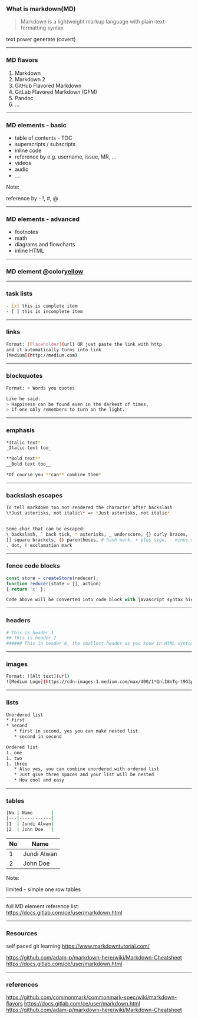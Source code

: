 ### What is markdown(MD)

> Markdown is a lightweight markup language with plain-text-formatting syntax

text power
generate (covert)

---

### MD flavors

1. Markdown
2. Markdown 2
3. GitHub Flavored Markdown
4. GitLab Flavored Markdown (GFM)
5. Pandoc
6. ...

---

### MD elements - basic

- table of contents - TOC
- superscripts / subscripts
- inline code
- reference by e.g. username, issue, MR, ...
- videos
- audio
- ....

Note:

reference by - !, #, @

---

### MD elements - advanced

- footnotes
- math
- diagrams and flowcharts
- inline HTML

---

### MD element @color[yellow](examples)

---

### task lists

```bash
- [x] this is complete item
- [ ] this is incomplete item
```

---

### links

```bash
Format: [Placeholder](url) OR just paste the link with http
and it automatically turns into link
[Medium](http://medium.com)
```

---

### blockquotes

```bash
Format: > Words you quotes

Like he said:
> Happiness can be found even in the darkest of times,
> if one only remembers to turn on the light.
```

---

### emphasis

```bash
*Italic text*
_Italic text too_

**Bold text**
__Bold text too__

*Of course you **can** combine them*
```

---

### backslash escapes

```bash
To tell markdown too not rendered the character after backslash
\*Just asterisks, not italic\* => *Just asterisks, not italic*


Some char that can be escaped:
\ backslash, ` back tick, * asterisks, _ underscore, {} curly braces,
[] square brackets, () parentheses, # hash mark, + plus sign, - minus sign,
. dot, ! exclamation mark
```

---

### fence code blocks

```javascript
const store = createStore(reducer);
function reducer(state = [], action)
{ return 'x' };

Code above will be converted into code block with javascript syntax highlighting

```

---

### headers

```bash
# This is header 1
## This is header 2
###### This in header 6, the smallest header as you know in HTML syntax as <h6>
```

---

### images

```bash
Format: ![Alt text](url)
![Medium Logo](https://cdn-images-1.medium.com/max/400/1*QnlI8nTg-t9G3pLrxbX9-w.png)
```

---

### lists

```bash
Unordered list
* first
* second
   * first in second, yes you can make nested list
   * second in second

Ordered list
1. one
1. two
1. three
   * Also yes, you can combine unordered with ordered list
   * Just give three spaces and your list will be nested
   * How cool and easy
```

---

### tables

```bash
|No | Name       |
|---|------------|
|1  | Jundi Alwan|
|2  | John Doe   |
```

| No  | Name        |
| --- | ----------- |
| 1   | Jundi Alwan |
| 2   | John Doe    |

Note:

limited - simple one row tables

---

full MD element reference list:
https://docs.gitlab.com/ce/user/markdown.html

---

### Resources

self paced git learning
https://www.markdowntutorial.com/

https://github.com/adam-p/markdown-here/wiki/Markdown-Cheatsheet
https://docs.gitlab.com/ce/user/markdown.html

---

### references

https://github.com/commonmark/commonmark-spec/wiki/markdown-flavors
https://docs.gitlab.com/ce/user/markdown.html
https://github.com/adam-p/markdown-here/wiki/Markdown-Cheatsheet
